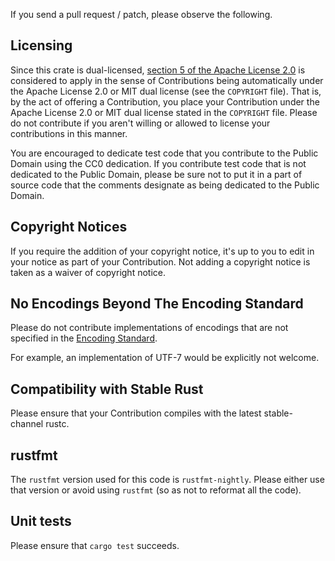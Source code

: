 If you send a pull request / patch, please observe the following.

## Licensing

Since this crate is dual-licensed,
[section 5 of the Apache License 2.0](https://www.apache.org/licenses/LICENSE-2.0#contributions)
is considered to apply in the sense of Contributions being automatically
under the Apache License 2.0 or MIT dual license (see the `COPYRIGHT` file).
That is, by the act of offering a Contribution, you place your Contribution
under the Apache License 2.0 or MIT dual license stated in the `COPYRIGHT`
file. Please do not contribute if you aren't willing or allowed to license your
contributions in this manner.

You are encouraged to dedicate test code that you contribute to the Public
Domain using the CC0 dedication. If you contribute test code that is not
dedicated to the Public Domain, please be sure not to put it in a part of
source code that the comments designate as being dedicated to the Public
Domain.

## Copyright Notices

If you require the addition of your copyright notice, it's up to you to edit in
your notice as part of your Contribution. Not adding a copyright notice is
taken as a waiver of copyright notice.

## No Encodings Beyond The Encoding Standard

Please do not contribute implementations of encodings that are not specified
in the [Encoding Standard](https://encoding.spec.whatwg.org/).

For example, an implementation of UTF-7 would be explicitly not welcome.

## Compatibility with Stable Rust

Please ensure that your Contribution compiles with the latest stable-channel
rustc.

## rustfmt

The `rustfmt` version used for this code is `rustfmt-nightly`. Please either
use that version or avoid using `rustfmt` (so as not to reformat all the code).

## Unit tests

Please ensure that `cargo test` succeeds.
